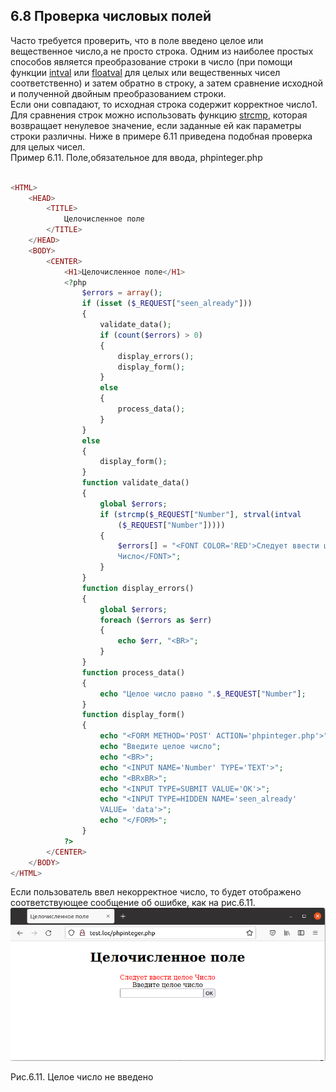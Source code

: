 ## 6.8 Проверка числовых полей  
Часто требуется проверить, что в поле введено целое или вещественное число,а не просто строка. Одним из наиболее простых способов является преобразование строки в число (при помощи функции [intval](https://www.php.net/manual/ru/function.intval.php) или [floatval](https://www.php.net/manual/ru/function.floatval.php) для целых или вещественных чисел соответственно) и затем обратно в строку, а затем сравнение исходной и полученной двойным преобразованием строки.    
Если они совпадают, то исходная строка содержит корректное число1. Для сравнения строк можно использовать функцию [strcmp](https://www.php.net/manual/ru/function.strcmp.php), которая возвращает ненулевое значение, если заданные ей как параметры строки различны. Ниже в примере 6.11
приведена подобная проверка для целых чисел.  
Пример 6.11. Поле,обязательное для ввода, phpinteger.php  
```php

<HTML>
    <HEAD>
        <TITLE>
            Целочисленное поле
        </TITLE>
    </HEAD>
    <BODY>
        <CENTER>
            <H1>Целочисленное поле</H1>
            <?php 
                $errors = array();
                if (isset ($_REQUEST["seen_already"]))
                {
                    validate_data();
                    if (count($errors) > 0)
                    {
                        display_errors();
                        display_form();
                    }
                    else
                    {
                        process_data();
                    }
                }
                else
                {
                    display_form();
                }
                function validate_data()
                {
                    global $errors;
                    if (strcmp($_REQUEST["Number"], strval(intval
                        ($_REQUEST["Number"]))))
                    {
                        $errors[] = "<FONT COLOR='RED'>Следует ввести целое
                        Число</FONT>";
                    }
                }   
                function display_errors()
                {
                    global $errors;
                    foreach ($errors as $err)
                    {
                        echo $err, "<BR>";
                    }
                }
                function process_data()
                {
                    echo "Целое число равно ".$_REQUEST["Number"];
                }
                function display_form()
                {
                    echo "<FORM METHOD='POST' ACTION='phpinteger.php'>";
                    echo "Введите целое число";
                    echo "<BR>";
                    echo "<INPUT NAME='Number' TYPE='TEXT'>";
                    echo "<BRxBR>";
                    echo "<INPUT TYPE=SUBMIT VALUE='OK'>";
                    echo "<INPUT TYPE=HIDDEN NAME='seen_already'
                    VALUE= 'data'>";
                    echo "</FORM>";
                }
            ?>
        </CENTER>
    </BODY>
</HTML>
```  
Если пользователь ввел некорректное число, то будет отображено соответствующее сообщение об ошибке, как на рис.6.11.  
![Обязательное для заполнение поле](images/proverka-chislovyh-polej.png)  

Рис.6.11. Целоe число не введено